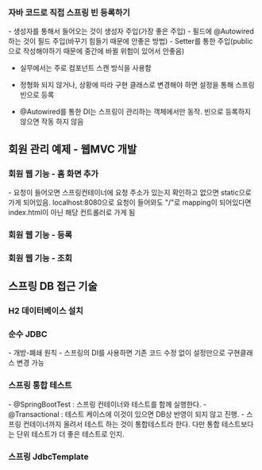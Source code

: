<H3>자바 코드로 직접 스프링 빈 등록하기</H3>
- 생성자를 통해서 들어오는 것이 생성자 주입(가장 좋은 주입)
- 필드에 @Autowired 하는 것이 필드 주입(바꾸기 힘들기 때문에 안좋은 방법)
- Setter를 통한 주입(public으로 작성해야하기 때문에 중간에 바뀔 위험이 있어서 안좋음)


- 실무에서는 주로 컴포넌트 스캔 방식을 사용함
- 정형화 되지 않거나, 상황에 따라 구현 클래스로 변경해야 하면 설정을 통해 스프링 빈으로 등록


- @Autowired를 통한 DI는 스프링이 관리하는 객체에서만 동작. 빈으로 등록하지 않으면 작동 하지 않음

<H2>회원 관리 예제 - 웹MVC 개발</H2>
<H3>회원 웹 기능 - 홈 화면 추가</H3>
- 요청이 들어오면 스프링컨테이너에 요청 주소가 있는지 확인하고 없으면 static으로 가게 되어있음. 
  localhost:8080으로 요청이 들어와도 "/"로 mapping이 되어있다면 index.html이 아닌 해당 컨트롤러로 가게 됨

<H3>회원 웹 기능 - 등록</H3>
<H3>회원 웹 기능 - 조회</H3>

<H2>스프링 DB 접근 기술</H2>
<H3>H2 데이터베이스 설치</H3>
<H3>순수 JDBC</H3>
- 개방-폐쇄 원칙
- 스프링의 DI를 사용하면 기존 코드 수정 없이 설정만으로 구현클래스 변경 가능
<H3>스프링 통합 테스트</H3>
- @SpringBootTest : 스프링 컨테이너와 테스트를 함께 실행한다.
- @Transactional : 테스트 케이스에 이것이 있으면 DB상 반영이 되지 않고 진행.
- 스프링 컨테이너까지 올려서 테스트 하는 것이 통합테스트라 한다. 다만 통합 테스트보다는 단위 테스트가 더 좋은 테스트로 인지.

<H3>스프링 JdbcTemplate</H3>
